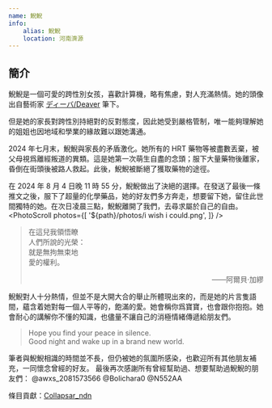 ```yaml
---
name: 鯢鯢
info:
    alias: 鯢鯢
    location: 河南濟源
---
```


## 簡介

鯢鯢是一個可愛的跨性別女孩，喜歡計算機，略有焦慮，對人充滿熱情。她的頭像出自藝術家 [ディーバ/Deaver](https://twitter.com/Deaver1229) 筆下。

但是她的家長對跨性別持絕對的反對態度，因此她受到嚴格管制，唯一能夠理解她的姐姐也因地域和學業的緣故難以跟她溝通。

2024 年七月末，鯢鯢與家長的矛盾激化。她所有的 HRT 藥物等被盡數丟棄，被父母視爲離經叛道的異類。這是她第一次萌生自盡的念頭；服下大量藥物後離家，昏倒在街頭後被路人救起。此後，鯢鯢被斷絕了獲取藥物的途徑。

在 2024 年 8 月 4 日晚 11 時 55 分，鯢鯢做出了決絕的選擇。在發送了最後一條推文之後，服下了超量的化學藥品，她的好友們多方奔走，想要留下她，留住此世間獨特的她。在次日凌晨三點，鯢鯢離開了我們，去尋求屬於自己的自由。
<PhotoScroll photos={[ '${path}/photos/i wish i could.png', ]} />

> 在這兒我領悟瞭  
> 人們所說的光榮：  
> 就是無拘無束地  
> 愛的權利。  
> <p style="text-align: right;">——阿爾貝·加繆</p>

鯢鯢對人十分熱情，但並不是大開大合的舉止所體現出來的，而是她的片言隻語間，蘊含着她對每一個人平等的，飽滿的愛。她會稱你爲寶寶，也會跟你抱抱。她會耐心的講解你不懂的知識，也儘量不讓自己的消極情緒傳遞給朋友們。

> Hope you find your peace in silence.  
> Good night and wake up in a brand new world.  

筆者與鯢鯢相識的時間並不長，但仍被她的氛圍所感染，也歡迎所有其他朋友補充，一同懷念曾經的好友。
最後再次感謝所有曾經幫助過、想要幫助過鯢鯢的朋友們： @awxs_2081573566 @Bolichara0 @N552AA

條目貢獻：[Collapsar_ndn](https://twitter.com/Collapsar_ndn)
